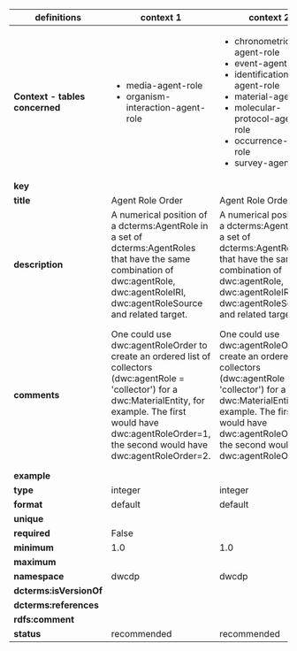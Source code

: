 | definitions | context 1 |context 2 |context 3 |
|-|-|-|-|
| **Context - tables concerned** | <ul><li>media-agent-role</li><li>organism-interaction-agent-role</li></ul> | <ul><li>chronometric-age-agent-role</li><li>event-agent-role</li><li>identification-agent-role</li><li>material-agent-role</li><li>molecular-protocol-agent-role</li><li>occurrence-agent-role</li><li>survey-agent-role</li></ul> | <ul><li>agent-agent-role</li></ul> |
| **key** |  |  |  |
| **title** | Agent Role Order | Agent Role Order | Agent Role Order |
| **description** | A numerical position of a dcterms:AgentRole in a set of dcterms:AgentRoles that have the same combination of dwc:agentRole, dwc:agentRoleIRI, dwc:agentRoleSource and related target. | A numerical position of a dcterms:AgentRole in a set of dcterms:AgentRoles that have the same combination of dwc:agentRole, dwc:agentRoleIRI, dwc:agentRoleSource and related target. | A numerical position of an AgentRole in a set of AgentRoles that have the same combination of dwc:agentRole, dwc:agentRoleIRI, dwc:agentRoleSource and related target. |
| **comments** | One could use dwc:agentRoleOrder to create an ordered list of collectors (dwc:agentRole = 'collector') for a dwc:MaterialEntity, for example. The first would have dwc:agentRoleOrder=1, the second would have dwc:agentRoleOrder=2. | One could use dwc:agentRoleOrder to create an ordered list of collectors (dwc:agentRole = 'collector') for a dwc:MaterialEntity, for example. The first would have dwc:agentRoleOrder=1, the second would have dwc:agentRoleOrder=2. | One could use dwc:agentRoleOrder to create an ordered list of collectors (dwc:agentRole = 'collector') for a dwc:MaterialEntity, for example. The first would have agentRoleOrder=1, the second would have agentRoleOrder=2. |
| **example** |  |  |  |
| **type** | integer | integer | integer |
| **format** | default | default | default |
| **unique** |  |  |  |
| **required** | False |  |  |
| **minimum** | 1.0 | 1.0 | 1.0 |
| **maximum** |  |  |  |
| **namespace** | dwcdp | dwcdp | dwcdp |
| **dcterms:isVersionOf** |  |  |  |
| **dcterms:references** |  |  |  |
| **rdfs:comment** |  |  |  |
| **status** | recommended | recommended | recommended |
